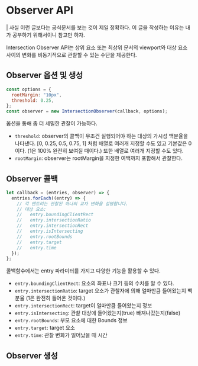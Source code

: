 # Observer API

| 사실 이런 글보다는 공식문서를 보는 것이 제일 정확하다. 이 글을 작성하는 이유는 내가 공부하기 위해서이니 참고만 하자.

Intersection Observer API는 상위 요소 또는 최상위 문서의 viewport와 대상 요소 사이의 변화를 비동기적으로 관찰할 수 있는 수단을 제공한다.

## Observer 옵션 및 생성

```javascript
const options = {
  rootMargin: "10px",
  threshold: 0.25,
};
const observer = new IntersectionObserver(callback, options);
```

옵션을 통해 좀 더 세밀한 관찰이 가능하다.

- `threshold`: observer의 콜백이 무조건 실행되어야 하는 대상의 가시성 백분율을 나타낸다. [0, 0.25, 0.5, 0.75, 1] 처럼 배열로 여러개 지정할 수도 있고 기본값은 0이다. (1은 100% 완전히 보여질 때이다.) 또한 배열로 여러개 지정할 수도 있다.
- `rootMargin`: observer는 rootMargin을 지정한 여백까지 포함해서 관찰한다.

## Observer 콜백

```javascript
let callback = (entries, observer) => {
  entries.forEach((entry) => {
    // 각 엔트리는 관찰된 하나의 교차 변화을 설명합니다.
    // 대상 요소:
    //   entry.boundingClientRect
    //   entry.intersectionRatio
    //   entry.intersectionRect
    //   entry.isIntersecting
    //   entry.rootBounds
    //   entry.target
    //   entry.time
  });
};
```

콜백함수에서는 entry 파라미터를 가지고 다양한 기능을 활용할 수 있다.

- `entry.boundingClientRect`: 요소의 좌표나 크기 등의 수치를 알 수 있다.
- `entry.intersectionRatio`: target 요소가 관찰자에 의해 얼마만큼 들어왔는지 백분율 (1은 완전히 들어온 것이다.)
- `entry.intersectionRect`: target이 얼마만큼 들어왔는지 정보
- `entry.isIntersecting`: 관찰 대상에 들어왔는지(true) 빠져나갔는지(false)
- `entry.rootBounds`: 부모 요소에 대한 Bounds 정보
- `entry.target`: target 요소
- `entry.time`: 관찰 변화가 일어났을 때 시간

## Observer 생성

```javascript

```
